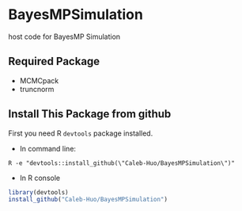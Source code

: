 # BayesMPSimulation
host code for BayesMP Simulation

## Required Package
* MCMCpack
* truncnorm

## Install This Package from github
First you need R `devtools` package installed.
* In command line:
```
R -e "devtools::install_github(\"Caleb-Huo/BayesMPSimulation\")"
```
* In R console
```R
library(devtools)
install_github("Caleb-Huo/BayesMPSimulation")
```

